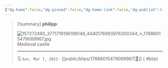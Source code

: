 ```yaml
---
{"dg-home":false,"dg-pinned":false,"dg-home-link":false,"dg-publish":true,"type":"blip","disabled rules":["yaml-title","yaml-title-alias","file-name-heading"],"title":"philipp on instagram @ 2021-03-07","created-date":"2021-03-07T15:00:00","updated-date":"2025-05-02T17:42:57","dg-path":"blips/17886015479069967.md","permalink":"/blips/17886015479069967/","dgPassFrontmatter":true}
---
```


> [!summary] **philipp**:
>
> ![157272490_3771719196198146_4440176993976300344_n_17886015479069967.jpg](/img/user/attachments/157272490_3771719196198146_4440176993976300344_n_17886015479069967.jpg)
> Medieval castle
> - - -
>
> 🗓️ `Sun, Mar 7, 2021` · [[public/blips/17886015479069967\|🔗]]
{ #blip}

